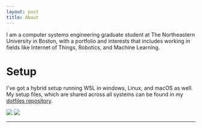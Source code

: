 ```yaml
---
layout: post
title: About
---
```


I am a computer systems engineering graduate student at The Northeastern University in Boston, with a portfolio and interests that includes working in fields like Internet of Things, Robotics, and Machine Learning.


# Setup
I've got a hybrid setup running WSL in windows, Linux, and macOS as well. My setup files, which are shared across all systems can be found in my [dotfiles repository](https://github.com/mnk400/dotfiles).


![](https://i.imgur.com/vExDZ6Y.jpg)
![](https://i.redd.it/nt4ses0ujam41.png)


---
